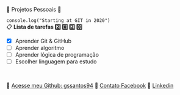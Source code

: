 :beginner: Projetos Pessoais :beginner:

`console.log("Starting at GIT in 2020")`
<br>
:clipboard: **Lista de tarefas :two: :zero: :two: :zero:**
- [x] Aprender Git & GitHub
- [ ] Aprender algoritmo
- [ ] Aprender lógica de programação
- [ ] Escolher linguagem para estudo
<br>

:link: [Acesse meu Github: gssantos94](https://github.com/gssantos94)
:link: [Contato Facebook](https://www.facebook.com/guzt.santos)
:link: [Linkedin](www.linkedin.com/in/gs-santos)
